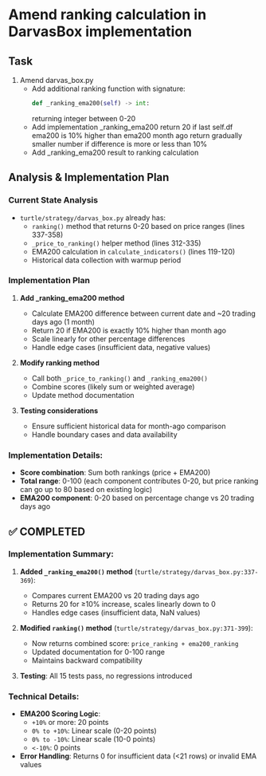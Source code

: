 # Amend ranking calculation in DarvasBox implementation

## Task
1. Amend darvas_box.py 
   - Add additional ranking function with signature:
       ```python
       def _ranking_ema200(self) -> int:
       ```
       returning integer between 0-20
   - Add implementation _ranking_ema200
     return 20 if last self.df ema200 is 10% higher than ema200 month ago
     return gradually smaller number if difference is more or less than 10%
   - Add _ranking_ema200 result to ranking calculation

## Analysis & Implementation Plan

### Current State Analysis
- `turtle/strategy/darvas_box.py` already has:
  - `ranking()` method that returns 0-20 based on price ranges (lines 337-358)
  - `_price_to_ranking()` helper method (lines 312-335)
  - EMA200 calculation in `calculate_indicators()` (lines 119-120)
  - Historical data collection with warmup period

### Implementation Plan

1. **Add _ranking_ema200 method**
   - Calculate EMA200 difference between current date and ~20 trading days ago (1 month)
   - Return 20 if EMA200 is exactly 10% higher than month ago
   - Scale linearly for other percentage differences
   - Handle edge cases (insufficient data, negative values)

2. **Modify ranking method**
   - Call both `_price_to_ranking()` and `_ranking_ema200()`
   - Combine scores (likely sum or weighted average)
   - Update method documentation

3. **Testing considerations**
   - Ensure sufficient historical data for month-ago comparison
   - Handle boundary cases and data availability

### Implementation Details:
- **Score combination**: Sum both rankings (price + EMA200)
- **Total range**: 0-100 (each component contributes 0-20, but price ranking can go up to 80 based on existing logic)
- **EMA200 component**: 0-20 based on percentage change vs 20 trading days ago

## ✅ COMPLETED

### Implementation Summary:
1. **Added `_ranking_ema200()` method** (`turtle/strategy/darvas_box.py:337-369`):
   - Compares current EMA200 vs 20 trading days ago
   - Returns 20 for ≥10% increase, scales linearly down to 0
   - Handles edge cases (insufficient data, NaN values)

2. **Modified `ranking()` method** (`turtle/strategy/darvas_box.py:371-399`):
   - Now returns combined score: `price_ranking + ema200_ranking`
   - Updated documentation for 0-100 range
   - Maintains backward compatibility

3. **Testing**: All 15 tests pass, no regressions introduced

### Technical Details:
- **EMA200 Scoring Logic**:
  - `+10%` or more: 20 points
  - `0% to +10%`: Linear scale (0-20 points)
  - `0% to -10%`: Linear scale (10-0 points)  
  - `<-10%`: 0 points
- **Error Handling**: Returns 0 for insufficient data (<21 rows) or invalid EMA values

